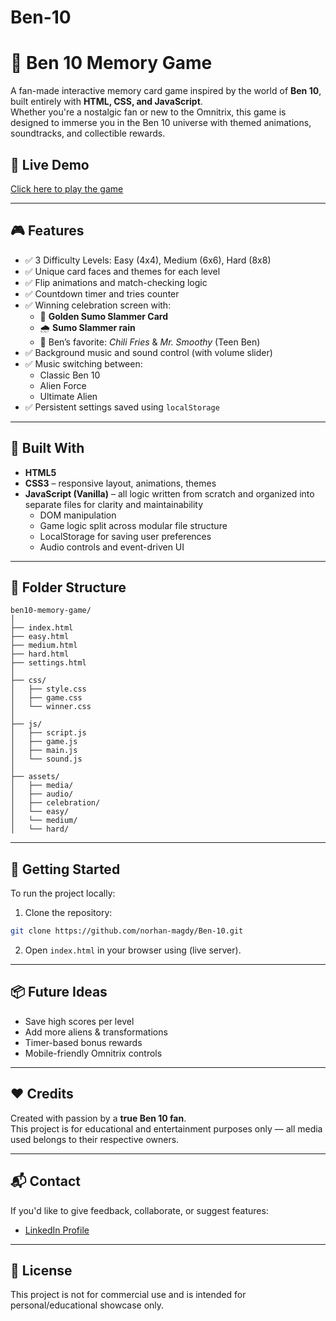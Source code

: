 # Ben-10
# 🧠 Ben 10 Memory Game

A fan-made interactive memory card game inspired by the world of **Ben 10**, built entirely with **HTML, CSS, and JavaScript**.  
Whether you're a nostalgic fan or new to the Omnitrix, this game is designed to immerse you in the Ben 10 universe with themed animations, soundtracks, and collectible rewards.

## 🔗 Live Demo
[Click here to play the game](https://norhan-magdy.github.io/Ben-10/)

---

## 🎮 Features

- ✅ 3 Difficulty Levels: Easy (4x4), Medium (6x6), Hard (8x8)
- ✅ Unique card faces and themes for each level
- ✅ Flip animations and match-checking logic
- ✅ Countdown timer and tries counter
- ✅ Winning celebration screen with:
  - 🥇 **Golden Sumo Slammer Card**
  - 🌧️ **Sumo Slammer rain**
  - 🍟 Ben’s favorite: *Chili Fries* & *Mr. Smoothy* (Teen Ben)
- ✅ Background music and sound control (with volume slider)
- ✅ Music switching between:
  - Classic Ben 10
  - Alien Force
  - Ultimate Alien
- ✅ Persistent settings saved using `localStorage`

---

## 🧪 Built With

- **HTML5** 
- **CSS3** – responsive layout, animations, themes
- **JavaScript (Vanilla)** – all logic written from scratch and organized into separate files for clarity and maintainability  
  - DOM manipulation
  - Game logic split across modular file structure
  - LocalStorage for saving user preferences
  - Audio controls and event-driven UI

---

## 📁 Folder Structure

```
ben10-memory-game/
│
├── index.html
├── easy.html
├── medium.html
├── hard.html
├── settings.html
│
├── css/
│   ├── style.css
│   ├── game.css
│   └── winner.css
│
├── js/
│   ├── script.js
│   ├── game.js
│   ├── main.js
│   └── sound.js
│
├── assets/
│   ├── media/
│   ├── audio/
│   ├── celebration/
│   └── easy/
│   └── medium/
│   └── hard/

```

---

## 🚀 Getting Started

To run the project locally:

1. Clone the repository:
```bash
git clone https://github.com/norhan-magdy/Ben-10.git
```

2. Open `index.html` in your browser using (live server).

---

## 📦 Future Ideas

- Save high scores per level
- Add more aliens & transformations
- Timer-based bonus rewards
- Mobile-friendly Omnitrix controls

---

## ❤️ Credits

Created with passion by a **true Ben 10 fan**.  
This project is for educational and entertainment purposes only — all media used belongs to their respective owners.

---

## 📬 Contact

If you'd like to give feedback, collaborate, or suggest features:
- [LinkedIn Profile](https://www.linkedin.com/in/norhan-magdy-e)

---

## 📜 License

This project is not for commercial use and is intended for personal/educational showcase only.
